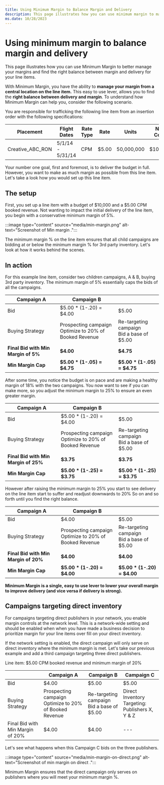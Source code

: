```yaml
---
title: Using Minimum Margin to Balance Margin and Delivery
description: This page illustrates how you can use minimum margin to manage your margins.
ms.date: 10/28/2023
---
```



# Using minimum margin to balance margin and delivery

This page illustrates how you can use Minimum Margin to better manage
your margins and find the right balance between margin and delivery for
your line items.

With Minimum Margin, you have the ability to **manage your margin from a
central location on the line item.** This easy to use lever, allows you
to find the **right balance between delivery and margin**. To understand
how Minimum Margin can help you, consider the following scenario.

You are responsible for trafficking the following line item from an
insertion order with the following specifications:

| Placement | Flight Dates | Rate Type | Rate | Units | Net Cost |
|---|---|---|---|---|---|
| Creative_ABC_RON | 5/1/14 - 5/31/14 | CPM | $5.00 | 50,000,000 | $10,000 |

Your number one goal, first and foremost, is to deliver the budget in
full. However, you want to make as much margin as possible from this
line item. Let's take a look how you would set up this line item.

## The setup

First, you set up a line item with a budget of $10,000 and a $5.00 CPM
booked revenue. Not wanting to impact the initial delivery of the line
item, you begin with a conservative minimum margin of 5%.

:::image type="content" source="media/min-margin.png" alt-text="Screenshot of Min margin .":::

The minimum margin % on the line item ensures that all child campaigns
are bidding at or below the minimum margin % for 3rd party inventory.
Let's look at how it works behind the scenes.

## In action

For this example line item, consider two children campaigns, A & B,
buying 3rd party inventory. The minimum margin of 5% essentially caps
the bids of all the campaigns.

| Campaign A | Campaign B |  |
|---|---|---|
| Bid | $5.00 * (1-.20) = $4.00 | $5.00 |
| Buying Strategy | Prospecting campaign <br>Optimize to 20% of Booked Revenue | Re-targeting campaign <br>Bid a base of $5.00 |
| **Final Bid with Min Margin of 5%** | **$4.00** | **$4.75** |
| **Min Margin Cap** | **$5.00 * (1-.05) = $4.75** | **$5.00 * (1-.05) = $4.75** |

After some time, you notice the budget is on pace and are making a
healthy margin of 18% with the two campaigns. You now want to see if you
can make more, so you adjust the minimum margin to 25% to ensure an even
greater margin.

| Campaign A | Campaign B |  |
|---|---|---|
| Bid | $5.00 * (1-.20) = $4.00 | $5.00 |
| Buying Strategy | Prospecting campaign <br>Optimize to 20% of Booked Revenue | Re-targeting campaign <br>Bid a base of $5.00 |
| **Final Bid with Min Margin of 25%** | **$3.75** | **$3.75** |
| **Min Margin Cap** | **$5.00 * (1-.25) = $3.75** | **$5.00 * (1-.25) = $3.75** |

However after raising the minimum margin to 25% you start to see
delivery on the line item start to suffer and readjust downwards to 20%
So on and so forth until you find the right balance.

| Campaign A | Campaign B |  |
|---|---|---|
| Bid | $4.00 | $5.00 |
| Buying Strategy | Prospecting campaign <br>Optimize to 20% of Booked Revenue | Re-targeting campaign <br>Bid a base of $5.00 |
| **Final Bid with Min Margin of 20%** | **$4.00** | **$4.00** |
| **Min Margin Cap** | **$5.00 * (1-.20) = $4.00** | **$5.00 * (1-.20) = $4.00** |

**Minimum Margin is a single, easy to use lever to lower your overall
margin to improve delivery (and vice versa if delivery is strong).**

## Campaigns targeting direct inventory

For campaigns targeting direct publishers in your network, you enable
margin controls at the network level. This is a network-wide setting and
should be enabled when when you have made a business decision to
prioritize margin for your line items over fill on your direct
inventory.

If the network setting is enabled, the direct campaign will only serve
on direct inventory where the minimum margin is met. Let's take our
previous example and add a third campaign targeting three direct
publishers.

Line item: $5.00 CPM booked revenue and minimum margin of 20%

|  | Campaign A | Campaign B | Campaign C |
|---|---|---|---|
| Bid | $4.00 | $5.00 | $5.00 |
| Buying Strategy | Prospecting campaign <br>Optimize to 20% of Booked Revenue | Re-targeting campaign <br>Bid a base of $5.00 | Direct Inventory<br>Targeting: Publishers X, Y & Z |
| Final Bid with Min Margin of 20% | $4.00 | $4.00 | --- |

Let's see what happens when this Campaign C bids on the three
publishers.

:::image type="content" source="media/min-margin-on-direct.png" alt-text="Screenshot of min margin on direct .":::

Minimum Margin ensures that the direct campaign only serves on
publishers where you will meet your minimum margin %.
